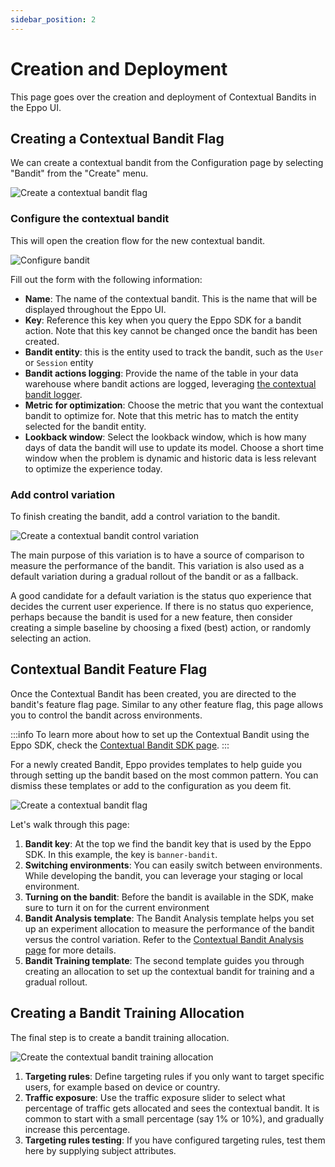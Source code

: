 ```yaml
---
sidebar_position: 2
---
```

# Creation and Deployment

This page goes over the creation and deployment of Contextual Bandits in the Eppo UI.

## Creating a Contextual Bandit Flag

We can create a contextual bandit from the Configuration page by selecting "Bandit" from the "Create" menu.

![Create a contextual bandit flag](/img/contextual-bandits/create-bandit-0.png)

### Configure the contextual bandit 

This will open the creation flow for the new contextual bandit.

![Configure bandit](/img/contextual-bandits/create-bandit-1.png)

Fill out the form with the following information:

- **Name**: The name of the contextual bandit. This is the name that will be displayed throughout the Eppo UI.
- **Key**: Reference this key when you query the Eppo SDK for a bandit action. Note that this key cannot be changed once the bandit has been created.
- **Bandit entity**: this is the entity used to track the bandit, such as the `User` or `Session` entity
- **Bandit actions logging**: Provide the name of the table in your data warehouse where bandit actions are logged, leveraging [the contextual bandit logger](sdks/sdk-features/bandits).
- **Metric for optimization**: Choose the metric that you want the contextual bandit to optimize for. Note that this metric has to match the entity selected for the bandit entity.
- **Lookback window**: Select the lookback window, which is how many days of data the bandit will use to update its model. Choose a short time window when the problem is dynamic and historic data is less relevant to optimize the experience today.

### Add control variation

To finish creating the bandit, add a control variation to the bandit. 

![Create a contextual bandit control variation](/img/contextual-bandits/create-bandit-2.png)

The main purpose of this variation is to have a source of comparison to measure the performance of the bandit. This variation is also used as a default variation during a gradual rollout of the bandit or as a fallback.

A good candidate for a default variation is the status quo experience that decides the current user experience. If there is no status quo experience, perhaps because the bandit is used for a new feature, then consider creating a simple baseline by choosing a fixed (best) action, or randomly selecting an action.

## Contextual Bandit Feature Flag

Once the Contextual Bandit has been created, you are directed to the bandit's feature flag page.
Similar to any other feature flag, this page allows you to control the bandit across environments.

:::info
To learn more about how to set up the Contextual Bandit using the Eppo SDK, check the [Contextual Bandit SDK page](sdks/sdk-features/bandits).
:::

For a newly created Bandit, Eppo provides templates to help guide you through setting up the bandit based on the most common pattern. You can dismiss these templates or add to the configuration as you deem fit.

![Create a contextual bandit flag](/img/contextual-bandits/bandit-ff-page.png)

Let's walk through this page:

1. **Bandit key**: At the top we find the bandit key that is used by the Eppo SDK. In this example, the key is `banner-bandit`.
2. **Switching environments**: You can easily switch between environments. While developing the bandit, you can leverage your staging or local environment.
3. **Turning on the bandit**: Before the bandit is available in the SDK, make sure to turn it on for the current environment
4. **Bandit Analysis template**: The Bandit Analysis template helps you set up an experiment allocation to measure the performance of the bandit versus the control variation. Refer to the [Contextual Bandit Analysis page](/contextual-bandits/analysis) for more details.
5. **Bandit Training template**: The second template guides you through creating an allocation to set up the contextual bandit for training and a gradual rollout.

## Creating a Bandit Training Allocation

The final step is to create a bandit training allocation.

![Create the contextual bandit training allocation](/img/contextual-bandits/bandit-training-allocation.png)

1. **Targeting rules**: Define targeting rules if you only want to target specific users, for example based on device or country.
2. **Traffic exposure**: Use the traffic exposure slider to select what percentage of traffic gets allocated and sees the contextual bandit. It is common to start with a small percentage (say 1% or 10%), and gradually increase this percentage.
3. **Targeting rules testing**: If you have configured targeting rules, test them here by supplying subject attributes.
